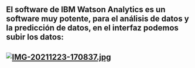 ## El software de IBM Watson Analytics es un software muy potente, para el análisis de datos y la predicción de datos, en el interfaz podemos subir los datos:
## [![IMG-20211223-170837.jpg](https://i.postimg.cc/qvgw6kWs/IMG-20211223-170837.jpg)](https://postimg.cc/68JnDNWq)
